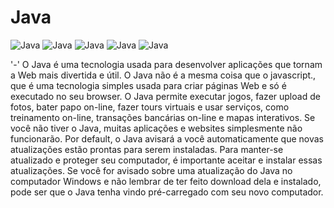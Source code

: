 # Java

![Java](https://img.shields.io/badge/Java-Programa%C3%A7%C3%A3o-red)
![Java](https://img.shields.io/badge/Programa%C3%A7%C3%A3o-Orientada%20a%20Objetos-blue)
![Java](https://img.shields.io/badge/Conceito%20de%20-Heran%C3%A7a-yellow)
![Java](https://img.shields.io/badge/Conceito%20de%20-Polimorfismo-success)
![Java](https://img.shields.io/badge/Conceito%20de%20-Encapsulamento-blueviolet)

'-'
O Java é uma tecnologia usada para desenvolver aplicações que tornam a Web mais divertida e útil. O Java não é a mesma coisa que o javascript., que é uma tecnologia simples usada para criar páginas Web e só é executado no seu browser.
O Java permite executar jogos, fazer upload de fotos, bater papo on-line, fazer tours virtuais e usar serviços, como treinamento on-line, transações bancárias on-line e mapas interativos. Se você não tiver o Java, muitas aplicações e websites simplesmente não funcionarão.
Por default, o Java avisará a você automaticamente que novas atualizações estão prontas para serem instaladas. Para manter-se atualizado e proteger seu computador, é importante aceitar e instalar essas atualizações. Se você for avisado sobre uma atualização do Java no computador Windows e não lembrar de ter feito download dela e instalado, pode ser que o Java tenha vindo pré-carregado com seu novo computador.